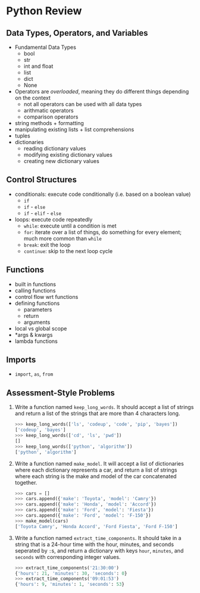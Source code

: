 # Python Review

## Data Types, Operators, and Variables

- Fundamental Data Types
    - bool
    - str
    - int and float
    - list
    - dict
    - None
- Operators are *overloaded*, meaning they do different things depending on the
  context
    - not all operators can be used with all data types
    - arithmatic operators
    - comparison operators
- string methods + formatting
- manipulating existing lists + list comprehensions
- tuples
- dictionaries
    - reading dictionary values
    - modifying existing dictionary values
    - creating new dictionary values

## Control Structures

- conditionals: execute code conditionally (i.e. based on a boolean value)
    - `if`
    - `if` - `else`
    - `if` - `elif` - `else`
- loops: execute code repeatedly
    - `while`: execute until a condition is met
    - `for`: iterate over a list of things, do something for every element; much
      more common than `while`
    - `break`: exit the loop
    - `continue`: skip to the next loop cycle

## Functions

- built in functions
- calling functions
- control flow wrt functions
- defining functions
    - parameters
    - return
    - arguments
- local vs global scope
- *args & kwargs
- lambda functions

## Imports

- `import`, `as`, `from`

## Assessment-Style Problems

1. Write a function named `keep_long_words`. It should accept a list of strings
   and return a list of the strings that are more than 4 characters long.

    ```python
    >>> keep_long_words(['ls', 'codeup', 'code', 'pip', 'bayes'])
    ['codeup', 'bayes']
    >>> keep_long_words(['cd', 'ls', 'pwd'])
    []
    >>> keep_long_words(['python', 'algorithm'])
    ['python', 'algorithm']
    ```

1. Write a function named `make_model`. It will accept a list of dictionaries
   where each dictionary represents a car, and return a list of strings where
   each string is the make and model of the car concatenated together.

    ```python
    >>> cars = []
    >>> cars.append({'make': 'Toyota', 'model': 'Camry'})
    >>> cars.append({'make': 'Honda', 'model': 'Accord'})
    >>> cars.append({'make': 'Ford', 'model': 'Fiesta'})
    >>> cars.append({'make': 'Ford', 'model': 'F-150'})
    >>> make_model(cars)
    ['Toyota Camry', 'Honda Accord', 'Ford Fiesta', 'Ford F-150']
    ```

1. Write a function named `extract_time_components`. It should take in a string
   that is a 24-hour time with the hour, minutes, and seconds seperated by `:`s,
   and return a dictionary with keys `hour`, `minutes`, and `seconds` with
   corresponding integer values.

    ```python
    >>> extract_time_components('21:30:00')
    {'hours': 21, 'minutes': 30, 'seconds': 0}
    >>> extract_time_components('09:01:53')
    {'hours': 9, 'minutes': 1, 'seconds': 53}
    ```
